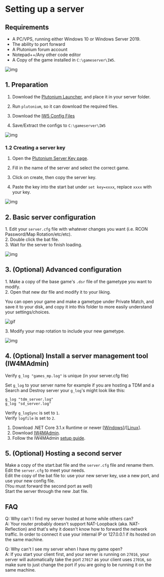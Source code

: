 # Setting up a server

## Requirements

* A PC/VPS, running either Windows 10 or Windows Server 2019.
* The ability to port forward
* A Plutonium forum account
* Notepad++/Any other code editor
* A Copy of the game installed in `C:\gameserver\IW5`.

![img](https://i.imgur.com/PdotY2c.png)

## 1. Preparation

1. Download the [Plutonium Launcher](https://cdn.plutonium.pw/updater/plutonium.exe), and place it in your server folder.

2. Run `plutonium`, so it can download the required files.

2. Download the [IW5 Config Files](https://github.com/xerxes-at/IW5ServerConfig/archive/refs/heads/master.zip)

3. Save/Extract the configs to `C:\gameserver\IW5`

![img](https://i.imgur.com/wCu3KiR.png)

### 1.2 Creating a server key

1. Open the [Plutonium Server Key page](https://platform.plutonium.pw/serverkeys).

2. Fill in the name of the server and select the correct game.

3. Click on create, then copy the server key.

4. Paste the key into the start bat under `set key=xxxx`, replace `xxxx` with your key.

![img](https://i.imgur.com/Z63M36I.png)

## 2. Basic server configuration

1\. Edit your `server.cfg` file with whatever changes you want (i.e. RCON Password/Map Rotation/etc/etc).  
2\. Double click the bat file.  
3\. Wait for the server to finish loading.  

![img](https://i.imgur.com/0BaYCo6.png)

## 3. (Optional) Advanced configuration

1\. Make a copy of the base game's `.dsr` file of the gametype you want to modify.  
2\. Open that new dsr file and modify it to your liking.  

<Alert variant="tip">

You can open your game and make a gametype under Private Match, and save it to your disk, and copy it into this folder to more easily understand your settings/choices.

</Alert>

![gif](https://i.imgur.com/rIomHuu.gif)

3\. Modify your map rotation to include your new gametype.

![img](https://i.imgur.com/l6Y1g1B.png)

## 4. (Optional) Install a server management tool (IW4MAdmin)

Verify `g_log "games_mp.log"` is unique (in your server.cfg file)

<Alert variant="tip">

Set `g_log` to your server name for example if you are hosting a TDM and a Search and Destroy server your `g_log`'s might look like this:

`g_log "tdm_server.log"`  
`g_log "sd_server.log"`  

</Alert>

Verify `g_logSync` is set to `1`.  
Verify `logfile` is set to `2`.  
1. Download .NET Core 3.1.x Runtime or newer [[Windows](https://dotnet.microsoft.com/download/dotnet-core/thank-you/runtime-aspnetcore-3.1.4-windows-hosting-bundle-installer)]/[[Linux](https://docs.microsoft.com/en-us/dotnet/core/install/linux-package-manager-ubuntu-1910)].
2. Download [IW4MAdmin](https://github.com/RaidMax/IW4M-Admin/releases).
3. Follow the IW4MAdmin [setup guide](https://github.com/RaidMax/IW4M-Admin/wiki/Getting-Started).


## 5. (Optional) Hosting a second server
Make a copy of the start.bat file and the `server.cfg` file and rename them.  
Edit the `server.cfg` to meet your needs.  
Edit the copy of the bat file to: use your new server key, use a new port, and use your new config file.  
(You must forward the second port as well)  
Start the server through the new .bat file.  

## FAQ

Q: Why can't I find my server hosted at home while others can?  
A: Your router probably doesn't support NAT-Loopback (aka. NAT-Reflection) and that's why it doesn't know how to forward the network traffic. In order to connect it use your internal IP or 127.0.0.1 if its hosted on the same machine.  

Q: Why can't I see my server when I have my game open?  
A: If you start your client first, and your server is running on `27016`, your server will automatically take the port `27017` as your client uses `27016`, so make sure to just change the port if you are going to be running it on the same machine.  


<!---

------------------------
***Changelog:*** (8/16/2020)
-Fixed Updater.bat dir root.  (No need to edit anymore)

***Changelog:*** (4/26/2020)
-Reorganized and remove useless stuff
-Rename Downloader.bat to Updater.bat
-Added mp_rust
-Added bounces and double tap commands.

-->
